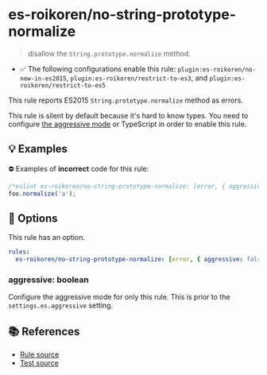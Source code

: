 # es-roikoren/no-string-prototype-normalize
> disallow the `String.prototype.normalize` method.

- ✅ The following configurations enable this rule: `plugin:es-roikoren/no-new-in-es2015`, `plugin:es-roikoren/restrict-to-es3`, and `plugin:es-roikoren/restrict-to-es5`

This rule reports ES2015 `String.prototype.normalize` method as errors.

This rule is silent by default because it's hard to know types. You need to configure [the aggressive mode](../#the-aggressive-mode) or TypeScript in order to enable this rule.

## 💡 Examples

⛔ Examples of **incorrect** code for this rule:

```js
/*eslint es-roikoren/no-string-prototype-normalize: [error, { aggressive: true }] */
foo.normalize('a');
```

## 🔧 Options

This rule has an option.

```yml
rules:
  es-roikoren/no-string-prototype-normalize: [error, { aggressive: false }]
```

### aggressive: boolean

Configure the aggressive mode for only this rule.
This is prior to the `settings.es.aggressive` setting.

## 📚 References

- [Rule source](https://github.com/roikoren755/eslint-plugin-es/blob/v2.0.1/src/rules/no-string-prototype-normalize.ts)
- [Test source](https://github.com/roikoren755/eslint-plugin-es/blob/v2.0.1/tests/src/rules/no-string-prototype-normalize.ts)
